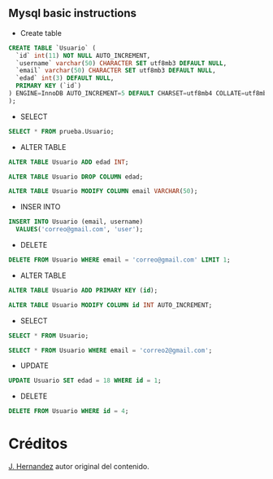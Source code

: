 ## Mysql basic instructions
* Create table
```sql
CREATE TABLE `Usuario` (
  `id` int(11) NOT NULL AUTO_INCREMENT,
  `username` varchar(50) CHARACTER SET utf8mb3 DEFAULT NULL,
  `email` varchar(50) CHARACTER SET utf8mb3 DEFAULT NULL,
  `edad` int(3) DEFAULT NULL,
  PRIMARY KEY (`id`)
) ENGINE=InnoDB AUTO_INCREMENT=5 DEFAULT CHARSET=utf8mb4 COLLATE=utf8mb4_unicode_ci
);
```
* SELECT
```sql
SELECT * FROM prueba.Usuario;
```
* ALTER TABLE
```sql
ALTER TABLE Usuario ADD edad INT;
```
```sql
ALTER TABLE Usuario DROP COLUMN edad;
```
```sql
ALTER TABLE Usuario MODIFY COLUMN email VARCHAR(50);
```
* INSER INTO
```sql
INSERT INTO Usuario (email, username)
  VALUES('correo@gmail.com', 'user');
```
* DELETE
```sql
DELETE FROM Usuario WHERE email = 'correo@gmail.com' LIMIT 1;
```
* ALTER TABLE
```sql
ALTER TABLE Usuario ADD PRIMARY KEY (id);
```
```sql
ALTER TABLE Usuario MODIFY COLUMN id INT AUTO_INCREMENT;
```
* SELECT 
```sql
SELECT * FROM Usuario;
```
```sql
SELECT * FROM Usuario WHERE email = 'correo2@gmail.com';
```
* UPDATE
```sql
UPDATE Usuario SET edad = 18 WHERE id = 1;
```
* DELETE
```sql
DELETE FROM Usuario WHERE id = 4;
```

 # Créditos
  [J. Hernandez](https://github.com/Jorge-E-HH) autor original del contenido.
